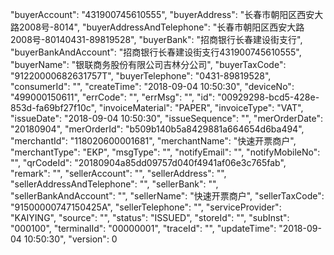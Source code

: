 "buyerAccount": "431900745610555",
            "buyerAddress": "长春市朝阳区西安大路2008号-8014",
            "buyerAddressAndTelephone": "长春市朝阳区西安大路2008号-80140431-89819528",
            "buyerBank": "招商银行长春建设街支行",
            "buyerBankAndAccount": "招商银行长春建设街支行431900745610555",
            "buyerName": "银联商务股份有限公司吉林分公司",
            "buyerTaxCode": "91220000682631757T",
            "buyerTelephone": "0431-89819528",
            "consumerId": "",
            "createTime": "2018-09-04 10:50:30",
            "deviceNo": "499000150611",
            "errCode": "",
            "errMsg": "",
            "id": "00929298-bcd5-428e-853d-fa69bf27f10c",
            "invoiceMaterial": "PAPER",
            "invoiceType": "VAT",
            "issueDate": "2018-09-04 10:50:30",
            "issueSequence": "",
            "merOrderDate": "20180904",
            "merOrderId": "b509b140b5a8429881a664654d6ba494",
            "merchantId": "118020600001681",
            "merchantName": "快速开票商户",
            "merchantType": "EKP",
            "msgType": "",
            "notifyEmail": "",
            "notifyMobileNo": "",
            "qrCodeId": "20180904a85dd09757d040f4941af06e3c765fab",
            "remark": "",
            "sellerAccount": "",
            "sellerAddress": "",
            "sellerAddressAndTelephone": "",
            "sellerBank": "",
            "sellerBankAndAccount": "",
            "sellerName": "快速开票商户",
            "sellerTaxCode": "91500000747150425A",
            "sellerTelephone": "",
            "serviceProvider": "KAIYING",
            "source": "",
            "status": "ISSUED",
            "storeId": "",
            "subInst": "000100",
            "terminalId": "00000001",
            "traceId": "",
            "updateTime": "2018-09-04 10:50:30",
            "version": 0